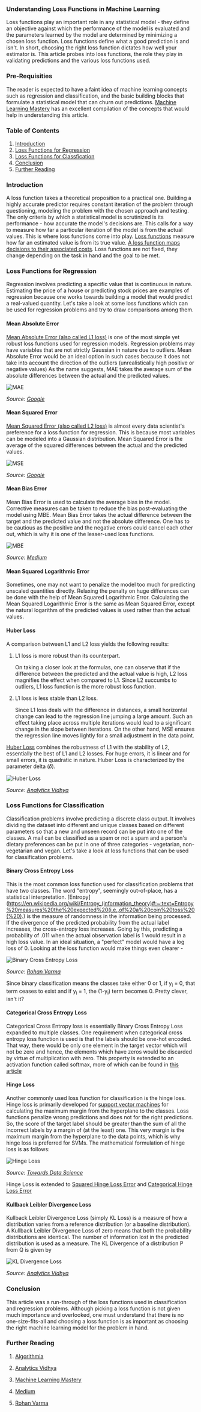 ### Understanding Loss Functions in Machine Learning

Loss functions play an important role in any statistical model - they define an objective against which the performance of the model is evaluated and the parameters learned by the model are determined by minimizing a chosen loss function. Loss functions define what a good prediction is and isn't. In short, choosing the right loss function dictates how well your estimator is. This article probes into loss functions, the role they play in validating predictions and the various loss functions used.

### Pre-Requisities

The reader is expected to have a faint idea of machine learning concepts such as regression and classification, and the basic building blocks that formulate a statistical model that can churn out predictions. [Machine Learning Mastery](https://machinelearningmastery.com/types-of-learning-in-machine-learning/) has an excellent compilation of the concepts that would help in understanding this article.

### Table of Contents

1. [Introduction](#introduction)
2. [Loss Functions for Regression](#loss-functions-for-regression)
3. [Loss Functions for Classfication](#loss-functions-for-classification)
4. [Conclusion](#conclusion)
5. [Further Reading](#further-reading)

### Introduction

A loss function takes a theoretical proposition to a practical one. Building a highly accurate predictor requires constant iteration of the problem through questioning, modeling the problem with the chosen approach and testing. The only criteria by which a statistical model is scrutinized is its performance - how accurate the model's decisions are. This calls for a way to measure how far a particular iteration of the model is from the actual values. This is where loss functions come into play. [Loss functions](https://en.wikipedia.org/wiki/Loss_function) measure how far an estimated value is from its true value. [A loss function maps decisions to their associated costs](https://www.analyticsvidhya.com/blog/2019/08/detailed-guide-7-loss-functions-machine-learning-python-code/). Loss functions are not fixed, they change depending on the task in hand and the goal to be met. 

### Loss Functions for Regression

Regression involves predicting a specific value that is continuous in nature. Estimating the price of a house or predicting stock prices are examples of regression because one works towards building a model that would predict a real-valued quantity. Let's take a look at some loss functions which can be used for regression problems and try to draw comparisons among them.

#### Mean Absolute Error 

[Mean Absolute Error (also called L1 loss)](https://en.wikipedia.org/wiki/Mean_absolute_error) is one of the most simple yet robust loss functions used for regression models. Regression problems may have variables that are not strictly Gaussian in nature due to outliers. Mean Absolute Error would be an ideal option in such cases because it does not take into account the direction of the outliers (unrealistically high positive or negative values) As the name suggests, MAE takes the average sum of the absolute differences between the actual and the predicted values.

![MAE](/engineering-education/understanding-loss-functions-in-machine-learning/mean-absolute-error.png)     

*Source: [Google](https://www.gstatic.com/education/formulas2/-1/en/mean_absolute_error.svg)*

#### Mean Squared Error

[Mean Squared Error (also called L2 loss)](https://en.wikipedia.org/wiki/Mean_squared_error) is almost every data scientist's preference for a loss function for regression. This is because most variables can be modeled into a Gaussian distribution. Mean Squared Error is the average of the squared differences between the actual and the predicted values.

![MSE](/engineering-education/understanding-loss-functions-in-machine-learning/mean-squared-error.png)

*Source: [Google](https://www.gstatic.com/education/formulas2/-1/en/mean_squared_error.svg)*

#### Mean Bias Error

Mean Bias Error is used to calculate the average bias in the model. Corrective measures can be taken to reduce the bias post-evaluating the model using MBE. Mean Bias Error takes the actual difference between the target and the predicted value and not the absolute difference. One has to be cautious as the positive and the negative errors could cancel each other out, which is why it is one of the lesser-used loss functions.

![MBE](/engineering-education/understanding-loss-functions-in-machine-learning/mean-bias-error.png)

*Source: [Medium](https://miro.medium.com/max/992/1*IRC-jYMJehmHl96GIUAT4Q.png)* 

#### Mean Squared Logarithmic Error

Sometimes, one may not want to penalize the model too much for predicting unscaled quantities directly. Relaxing the penalty on huge differences can be done with the help of Mean Squared Logarithmic Error. Calculating the Mean Squared Logarithmic Error is the same as Mean Squared Error, except the natural logarithm of the predicted values is used rather than the actual values.

#### Huber Loss

A comparison between L1 and L2 loss yields the following results:

1) L1 loss is more robust than its counterpart.

    On taking a closer look at the formulas, one can observe that if the difference between the predicted and the actual value is high, L2 loss magnifies the effect when compared to L1. Since L2 succumbs to outliers, L1 loss function is the more robust loss function.

2) L1 loss is less stable than L2 loss.

    Since L1 loss deals with the difference in distances, a small horizontal change can lead to the regression line jumping a large amount. Such an effect taking place across multiple iterations would lead to a significant change in the slope between iterations. On the other hand, MSE ensures the regression line moves lightly for a small adjustment in the data point. 
    
[Huber Loss](https://en.wikipedia.org/wiki/Huber_loss) combines the robustness of L1 with the stability of L2, essentially the best of L1 and L2 losses. For huge errors, it is linear and for small errors, it is quadratic in nature. Huber Loss is characterized by the parameter delta (𝛿).

![Huber Loss](/engineering-education/understanding-loss-functions-in-machine-learning/huber-loss.png)

*Source: [Analytics Vidhya](https://cdn.analyticsvidhya.com/wp-content/uploads/2019/08/huber.jpg.jpg)* 

### Loss Functions for Classification 

Classification problems involve predicting a discrete class output. It involves dividing the dataset into different and unique classes based on different parameters so that a new and unseen record can be put into one of the classes. A mail can be classified as a spam or not a spam and a person's dietary preferences can be put in one of three categories - vegetarian, non-vegetarian and vegan. Let's take a look at loss functions that can be used for classification problems.

#### Binary Cross Entropy Loss

This is the most common loss function used for classification problems that have two classes. The word "entropy", seemingly out-of-place, has a statistical interpretation. [Entropy](https://en.wikipedia.org/wiki/Entropy_(information_theory)#:~:text=Entropy%20measures%20the%20expected%20(i.e.,of%20a%20coin%20toss%20(%20).) is the measure of randomness in the information being processed. If the divergence of the predicted probability from the actual label increases, the cross-entropy loss increases. Going by this, predicting a probability of .011 when the actual observation label is 1 would result in a high loss value. In an ideal situation, a "perfect" model would have a log loss of 0. Looking at the loss function would make things even clearer - 

![Binary Cross Entropy Loss](/engineering-education/understanding-loss-functions-in-machine-learning/binary-cross-entropy-loss.png)

*Source: [Rohan Varma](https://rohanvarma.me/Loss-Functions/)* 

Since binary classification means the classes take either 0 or 1, if y<sub>i</sub> = 0, that term ceases to exist and if y<sub>i</sub> = 1, the (1-y<sub>i</sub>) term becomes 0. Pretty clever, isn't it?

#### Categorical Cross Entropy Loss

Categorical Cross Entropy loss is essentially Binary Cross Entropy Loss expanded to multiple classes. One requirement when categorical cross entropy loss function is used is that the labels should be one-hot encoded. That way, there would be only one element in the target vector which will not be zero and hence, the elements which have zeros would be discarded by virtue of multiplication with zero. This property is extended to an activation function called softmax, more of which can be found in [this article](https://www.section.io/engineering-education/activation-functions/)

#### Hinge Loss

Another commonly used loss function for classification is the hinge loss. Hinge loss is primarily developed for [support vector machines](https://en.wikipedia.org/wiki/Support-vector_machine) for calculating the maximum margin from the hyperplane to the classes. Loss functions penalize wrong predictions and does not for the right predictions. So, the score of the target label should be greater than the sum of all the incorrect labels by a margin of (at the least) one. This very margin is the maximum margin from the hyperplane to the data points, which is why hinge loss is preferred for SVMs. The mathematical formulation of hinge loss is as follows:

![Hinge Loss](/engineering-education/understanding-loss-functions-in-machine-learning/hinge-loss.png)

*Source: [Towards Data Science](https://towardsdatascience.com/common-loss-functions-in-machine-learning-46af0ffc4d23)* 

Hinge Loss is extended to [Squared Hinge Loss Error](https://peltarion.com/knowledge-center/documentation/modeling-view/build-an-ai-model/loss-functions/squared-hinge) and [Categorical Hinge Loss Error](https://www.tensorflow.org/api_docs/python/tf/keras/losses/categorical_hinge)

#### Kullback Leibler Divergence Loss

Kullback Leibler Divergence Loss (simply KL Loss) is a measure of how a distribution varies from a reference distribution (or a baseline distribution). A Kullback Leibler Divergence Loss of zero means that both the probability distributions are identical. The number of information lost in the predicted distribution is used as a measure. The KL Divergence of a distribution P from Q is given by

![KL Divergence Loss](/engineering-education/understanding-loss-functions-in-machine-learning/kl-divergence-loss.png)

*Source: [Analytics Vidhya](https://www.analyticsvidhya.com/blog/2019/08/detailed-guide-7-loss-functions-machine-learning-python-code/)* 

### Conclusion

This article was a run-through of the loss functions used in classification and regression problems. Although picking a loss function is not given much importance and overlooked, one must understand that there is no one-size-fits-all and choosing a loss function is as important as choosing the right machine learning model for the problem in hand. 

### Further Reading

1. [Algorithmia](https://algorithmia.com/blog/introduction-to-loss-functions)

2. [Analytics Vidhya](https://www.analyticsvidhya.com/blog/2019/08/detailed-guide-7-loss-functions-machine-learning-python-code/)

3. [Machine Learning Mastery](https://machinelearningmastery.com/how-to-choose-loss-functions-when-training-deep-learning-neural-networks/)

4. [Medium](https://towardsdatascience.com/loss-functions-when-to-use-which-one-718ebad36e0)

5. [Rohan Varma](https://rohanvarma.me/Loss-Functions/)
